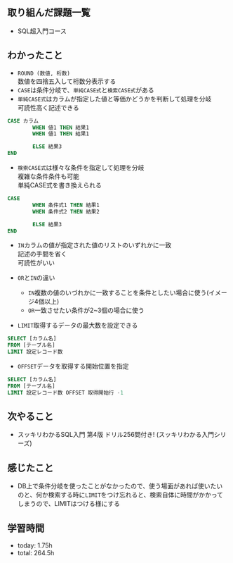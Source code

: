  ##  取り組んだ課題一覧

- SQL超入門コース

 ##  わかったこと

- `ROUND (数値, 桁数)`<br>数値を四捨五入して桁数分表示する
- `CASE`は条件分岐で、`単純CASE式`と`検索CASE式`がある
- `単純CASE式`はカラムが指定した値と等価かどうかを判断して処理を分岐<br>可読性高く記述できる
```SQL
CASE カラム
        WHEN 値1 THEN 結果1
        WHEN 値1 THEN 結果1

        ELSE 結果3
END
```
- `検索CASE式`は様々な条件を指定して処理を分岐<br>複雑な条件条件も可能<br>単純CASE式を書き換えられる
```SQL
CASE   
        WHEN 条件式1 THEN 結果1
        WHEN 条件式2 THEN 結果2

        ELSE 結果3
END
```
- `IN`カラムの値が指定された値のリストのいずれかに一致<br>記述の手間を省く<br>可読性がいい

- `OR`と`IN`の違い
    - `IN`複数の値のいづれかに一致することを条件としたい場合に使う(イメージ4個以上)
    - `OR`一致させたい条件が2~3個の場合に使う

- `LIMIT`取得するデータの最大数を設定できる<br>
```SQL
SELECT [カラム名]
FROM [テーブル名]
LIMIT 設定レコード数
```

- `OFFSET`データを取得する開始位置を指定
```SQL
SELECT [カラム名]
FROM [テーブル名]
LIMIT 設定レコード数 OFFSET 取得開始行 -1
```
 ##  次やること

- スッキリわかるSQL入門 第4版 ドリル256問付き! (スッキリわかる入門シリーズ)

 ##  感じたこと

- DB上で条件分岐を使ったことがなかったので、使う場面があれば使いたいのと、何か検索する時に`LIMIT`をつけ忘れると、検索自体に時間がかかってしまうので、LIMITはつける様にする

 ##  学習時間
- today: 1.75h
- total: 264.5h